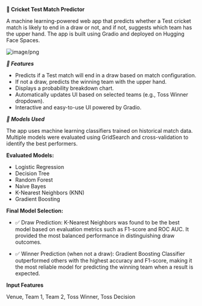 **🏏 Cricket Test Match Predictor**

A machine learning-powered web app that predicts whether a Test cricket match is likely to end in a draw or not, and if not, suggests which team has the upper hand. The app is built using Gradio and deployed on Hugging Face Spaces.


![image/png](https://cdn-uploads.huggingface.co/production/uploads/65e84c5037187ac7a13dca56/T_ZWot1Hdr2t1U94QtRRb.png)

***🚀  Features***

- Predicts if a Test match will end in a draw based on match configuration.
- If not a draw, predicts the winning team with the upper hand.
- Displays a probability breakdown chart.
- Automatically updates UI based on selected teams (e.g., Toss Winner dropdown).
- Interactive and easy-to-use UI powered by Gradio.

***🧠 Models Used***

The app uses machine learning classifiers trained on historical match data. Multiple models were evaluated using GridSearch and cross-validation to identify the best performers.

****Evaluated Models:****
- Logistic Regression
- Decision Tree
- Random Forest
- Naive Bayes
- K-Nearest Neighbors (KNN)
- Gradient Boosting

****Final Model Selection:****
- ✅ Draw Prediction:
K-Nearest Neighbors was found to be the best model based on evaluation metrics such as F1-score and ROC AUC. It provided the most balanced performance in distinguishing draw outcomes.

- ✅ Winner Prediction (when not a draw):
Gradient Boosting Classifier outperformed others with the highest accuracy and F1-score, making it the most reliable model for predicting the winning team when a result is expected.

****Input Features****

Venue, Team 1, Team 2, Toss Winner, Toss Decision
